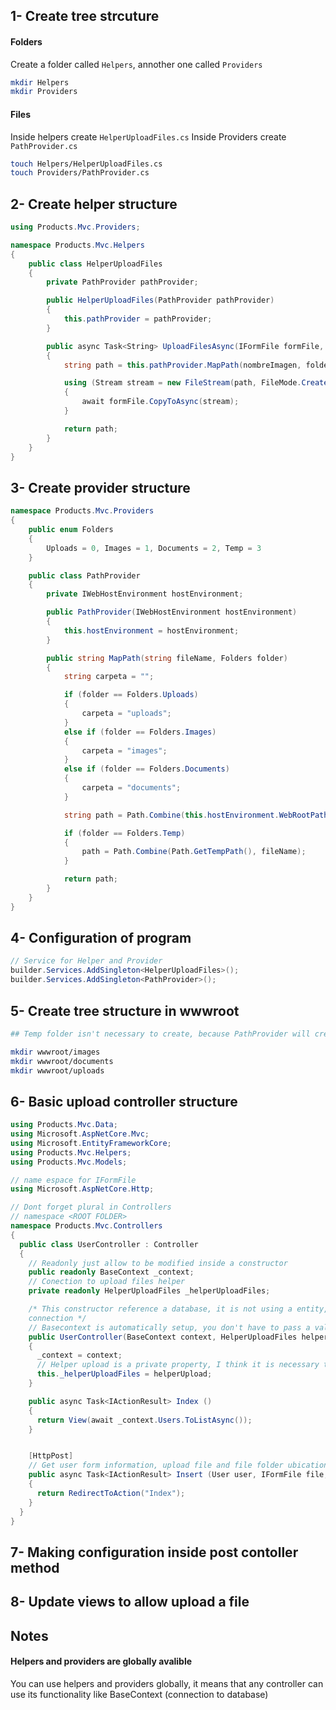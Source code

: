## 1- Create tree strcuture

#### Folders
Create a folder called `Helpers`, annother one called `Providers`

```sh
mkdir Helpers
mkdir Providers 
```

#### Files
Inside helpers create `HelperUploadFiles.cs`
Inside Providers create `PathProvider.cs`

```sh
touch Helpers/HelperUploadFiles.cs
touch Providers/PathProvider.cs
```

## 2- Create helper structure
```cs
using Products.Mvc.Providers;

namespace Products.Mvc.Helpers
{
    public class HelperUploadFiles
    {
        private PathProvider pathProvider;

        public HelperUploadFiles(PathProvider pathProvider)
        {
            this.pathProvider = pathProvider;
        }

        public async Task<String> UploadFilesAsync(IFormFile formFile, string nombreImagen, Folders folder)
        {
            string path = this.pathProvider.MapPath(nombreImagen, folder);

            using (Stream stream = new FileStream(path, FileMode.Create))
            {
                await formFile.CopyToAsync(stream);
            }

            return path;
        }
    }
}
```

## 3- Create provider structure
```cs
namespace Products.Mvc.Providers
{
    public enum Folders
    {
        Uploads = 0, Images = 1, Documents = 2, Temp = 3
    }

    public class PathProvider
    {
        private IWebHostEnvironment hostEnvironment;

        public PathProvider(IWebHostEnvironment hostEnvironment)
        {
            this.hostEnvironment = hostEnvironment;
        }

        public string MapPath(string fileName, Folders folder)
        {
            string carpeta = "";

            if (folder == Folders.Uploads)
            {
                carpeta = "uploads";
            }
            else if (folder == Folders.Images)
            {
                carpeta = "images";
            }
            else if (folder == Folders.Documents)
            {
                carpeta = "documents";
            }

            string path = Path.Combine(this.hostEnvironment.WebRootPath, carpeta, fileName);

            if (folder == Folders.Temp)
            {
                path = Path.Combine(Path.GetTempPath(), fileName);
            }

            return path;
        }
    }
}
```

## 4- Configuration of program
```cs
// Service for Helper and Provider
builder.Services.AddSingleton<HelperUploadFiles>();
builder.Services.AddSingleton<PathProvider>();
```

## 5- Create tree structure in wwwroot
```bash
## Temp folder isn't necessary to create, because PathProvider will create it

mkdir wwwroot/images
mkdir wwwroot/documents
mkdir wwwroot/uploads
```

## 6- Basic upload controller structure
```cs
using Products.Mvc.Data;
using Microsoft.AspNetCore.Mvc;
using Microsoft.EntityFrameworkCore;
using Products.Mvc.Helpers;
using Products.Mvc.Models;

// name espace for IFormFile
using Microsoft.AspNetCore.Http;

// Dont forget plural in Controllers
// namespace <ROOT FOLDER>
namespace Products.Mvc.Controllers
{
  public class UserController : Controller
  {
    // Readonly just allow to be modified inside a constructor
    public readonly BaseContext _context;
    // Conection to upload files helper
    private readonly HelperUploadFiles _helperUploadFiles;

    /* This constructor reference a database, it is not using a entity, just making the
    connection */  
    // Basecontext is automatically setup, you don't have to pass a value
    public UserController(BaseContext context, HelperUploadFiles helperUpload)
    {
      _context = context;
      // Helper upload is a private property, I think it is necessary to use this to make a reference
      this._helperUploadFiles = helperUpload;
    }

    public async Task<IActionResult> Index ()
    {
      return View(await _context.Users.ToListAsync());
    }


    [HttpPost]
    // Get user form information, upload file and file folder ubication (images, documents...) 
    public async Task<IActionResult> Insert (User user, IFormFile file, int ubication)
    {
      return RedirectToAction("Index");
    }
  }
}
``` 

## 7- Making configuration inside post contoller method

## 8- Update views to allow upload a file



## Notes

#### Helpers and providers are globally avalible 
You can use helpers and providers globally, it means that any controller can use its functionality like BaseContext (connection to database)
